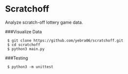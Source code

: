 # Scratchoff
Analyze scratch-off lottery game data.

###Visualize Data
```
 $ git clone https://github.com/yebra06/scratchoff.git
 $ cd scratchoff
 $ python3 main.py
```

###Testing
```
 $ python3 -m unittest
```
